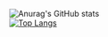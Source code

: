 ![Anurag's GitHub stats](https://github-readme-stats.vercel.app/api?username=mc-nguyen&show_icons=true&theme=dracula)
<br>
[![Top Langs](https://github-readme-stats.vercel.app/api/top-langs/?username=mc-nguyen&langs_count=10&layout=compact)](https://github.com/anuraghazra/github-readme-stats)
